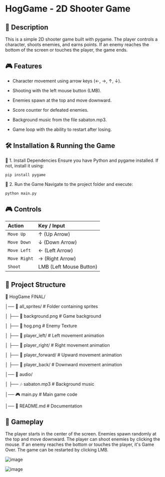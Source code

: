 # HogGame - 2D Shooter Game

## 📌 Description
This is a simple 2D shooter game built with pygame. The player controls a character, shoots enemies, and earns points. If an enemy reaches the bottom of the screen or touches the player, the game ends.

## 🎮 Features

 - Character movement using arrow keys (←, →, ↑, ↓).

- Shooting with the left mouse button (LMB).

- Enemies spawn at the top and move downward.

- Score counter for defeated enemies.

- Background music from the file sabaton.mp3.

- Game loop with the ability to restart after losing.

## 🛠 Installation & Running the Game

🔹 1. Install Dependencies
Ensure you have Python and pygame installed. If not, install it using:

```
pip install pygame

```
🔹 2. Run the Game
Navigate to the project folder and execute:
```
python main.py

```
## 🎮 Controls

| Action | Key / Input                 |
| :-------- | :------------------------- |
| `Move Up` | ↑ (Up Arrow) |
| `Move Down` | ↓ (Down Arrow) |
| `Move Left` | ← (Left Arrow) |
| `Move Right` | → (Right Arrow) |
| `Shoot` | LMB (Left Mouse Button) |

## 📂 Project Structure

📂 HogGame FINAL/

│── 📂 all_sprites/         # Folder containing sprites

│   ├── 🎨 background.png   # Game background

│   ├── 🎨 hog.png   # Enemy Texture

│   ├── 📂 player_left/     # Left movement animation

│   ├── 📂 player_right/    # Right movement animation

│   ├── 📂 player_forward/  # Upward movement animation

│   ├── 📂 player_back/     # Downward movement animation

│── 🎵 audio/

│   ├── 🎶 sabaton.mp3      # Background music

│── 🎮 main.py              # Main game code

│── 📜 README.md            # Documentation

## 🔄 Gameplay
The player starts in the center of the screen.
Enemies spawn randomly at the top and move downward.
The player can shoot enemies by clicking the mouse.
If an enemy reaches the bottom or touches the player, it's Game Over.
The game can be restarted by clicking LMB.

![image](https://github.com/user-attachments/assets/8f67f38d-9d52-4512-beb2-106e06c84b4a)

![image](https://github.com/user-attachments/assets/401ef31e-1ed0-40f7-ac1a-b347fab20943)

